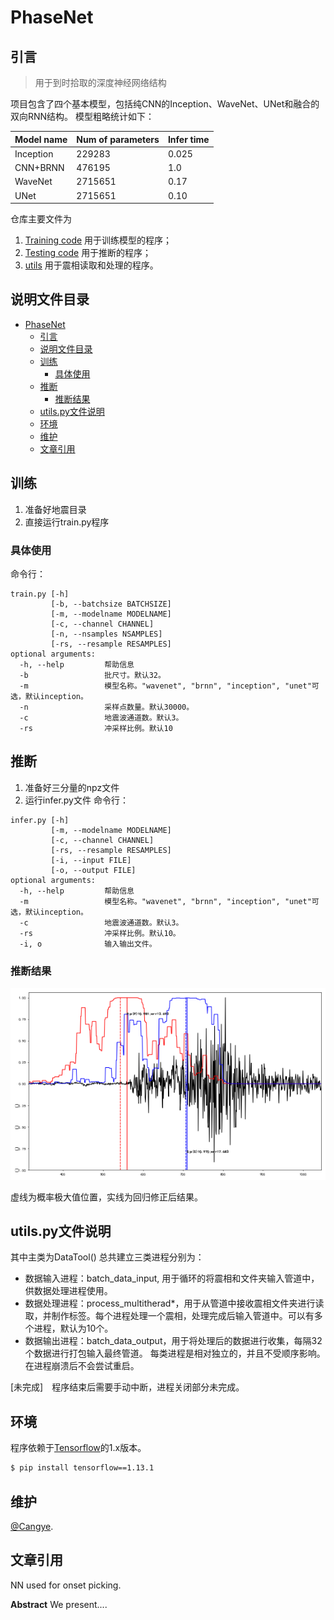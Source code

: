 # PhaseNet
## 引言
> 用于到时拾取的深度神经网络结构 

项目包含了四个基本模型，包括纯CNN的Inception、WaveNet、UNet和融合的双向RNN结构。
模型粗略统计如下：

|Model name|Num of parameters|Infer time|
|---|----|-----|
|Inception|229283|0.025|
|CNN+BRNN|476195|1.0|
|WaveNet|2715651|0.17|
|UNet|2715651|0.10|



仓库主要文件为
1. [Training code](train.py) 用于训练模型的程序；
2. [Testing code](test.py) 用于推断的程序；
3. [utils](utils.py) 用于震相读取和处理的程序。 


## 说明文件目录 

- [PhaseNet](#phasenet)
  - [引言](#%e5%bc%95%e8%a8%80)
  - [说明文件目录](#%e8%af%b4%e6%98%8e%e6%96%87%e4%bb%b6%e7%9b%ae%e5%bd%95)
  - [训练](#%e8%ae%ad%e7%bb%83)
    - [具体使用](#%e5%85%b7%e4%bd%93%e4%bd%bf%e7%94%a8)
  - [推断](#%e6%8e%a8%e6%96%ad)
    - [推断结果](#%e6%8e%a8%e6%96%ad%e7%bb%93%e6%9e%9c)
  - [utils.py文件说明](#utilspy%e6%96%87%e4%bb%b6%e8%af%b4%e6%98%8e)
  - [环境](#%e7%8e%af%e5%a2%83)
  - [维护](#%e7%bb%b4%e6%8a%a4)
  - [文章引用](#%e6%96%87%e7%ab%a0%e5%bc%95%e7%94%a8)

## 训练 
1. 准备好地震目录 
2. 直接运行train.py程序

### 具体使用 
命令行：
```
train.py [-h] 
         [-b, --batchsize BATCHSIZE] 
         [-m, --modelname MODELNAME] 
         [-c, --channel CHANNEL]
         [-n, --nsamples NSAMPLES]
         [-rs, --resample RESAMPLES]
optional arguments:
  -h, --help         帮助信息
  -b                 批尺寸。默认32。
  -m                 模型名称。"wavenet", "brnn", "inception", "unet"可选，默认inception。
  -n                 采样点数量。默认30000。
  -c                 地震波通道数。默认3。
  -rs                冲采样比例。默认10 
``` 
## 推断 
1. 准备好三分量的npz文件 
2. 运行infer.py文件
命令行：
```
infer.py [-h] 
         [-m, --modelname MODELNAME] 
         [-c, --channel CHANNEL]
         [-rs, --resample RESAMPLES]
         [-i, --input FILE]
         [-o, --output FILE]
optional arguments:
  -h, --help         帮助信息
  -m                 模型名称。"wavenet", "brnn", "inception", "unet"可选，默认inception。
  -c                 地震波通道数。默认3。
  -rs                冲采样比例。默认10。 
  -i, o              输入输出文件。
``` 
### 推断结果
![](images/infer.png)

虚线为概率极大值位置，实线为回归修正后结果。

## utils.py文件说明 
其中主类为DataTool() 总共建立三类进程分别为：
- 数据输入进程：batch_data_input, 用于循环的将震相和文件夹输入管道中，供数据处理进程使用。 
- 数据处理进程：process_multitherad*，用于从管道中接收震相文件夹进行读取，并制作标签。每个进程处理一个震相，处理完成后输入管道中。可以有多个进程，默认为10个。
- 数据输出进程：batch_data_output，用于将处理后的数据进行收集，每隔32个数据进行打包输入最终管道。
每类进程是相对独立的，并且不受顺序影响。在进程崩溃后不会尝试重启。 

[未完成]　程序结束后需要手动中断，进程关闭部分未完成。　

## 环境 

程序依赖于[Tensorflow](http://tensorflow.com)的1.x版本。

```sh
$ pip install tensorflow==1.13.1
```

## 维护

[@Cangye](https://github.com/cangyeone).


## 文章引用 
NN used for onset picking. 

**Abstract**
We present....